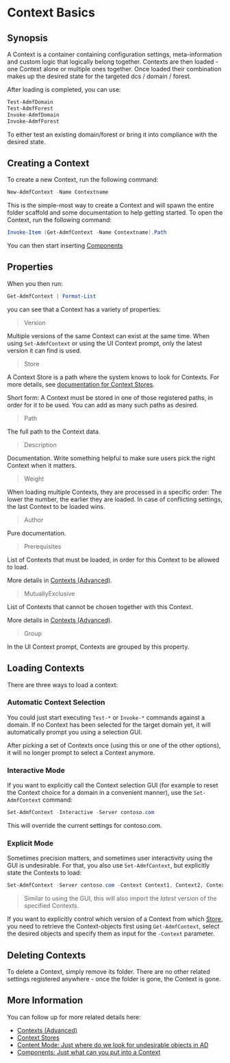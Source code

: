﻿# Context Basics

## Synopsis

A Context is a container containing configuration settings, meta-information and custom logic that logically belong together.
Contexts are then loaded - one Context alone or multiple ones together.
Once loaded their combination makes up the desired state for the targeted dcs / domain / forest.

After loading is completed, you can use:

```powershell
Test-AdmfDomain
Test-AdmfForest
Invoke-AdmfDomain
Invoke-AdmfForest
```

To either test an existing domain/forest or bring it into compliance with the desired state.

## Creating a Context

To create a new Context, run the following command:

```powershell
New-AdmfContext -Name Contextname
```

This is the simple-most way to create a Context and will spawn the entire folder scaffold and some documentation to help getting started.
To open the Context, run the following command:

```powershell
Invoke-Item (Get-AdmfContext -Name Contextname).Path
```

You can then start inserting [Components](../components/components.html)

## Properties

When you then run:

```powershell
Get-AdmfContext | Format-List
```

you can see that a Context has a variety of properties:

> Version

Multiple versions of the same Context can exist at the same time.
When using `Set-AdmfContext` or using the UI Context prompt, only the latest version it can find is used.

> Store

A Context Store is a path where the system knows to look for Contexts.
For more details, see [documentation for Context Stores](../advanced/context-stores.html).

Short form: A Context must be stored in one of those registered paths, in order for it to be used.
You can add as many such paths as desired.

> Path

The full path to the Context data.

> Description

Documentation.
Write something helpful to make sure users pick the right Context when it matters.

> Weight

When loading multiple Contexts, they are processed in a specific order:
The lower the number, the earlier they are loaded.
In case of conflicting settings, the last Context to be loaded wins.

> Author

Pure documentation.

> Prerequisites

List of Contexts that must be loaded, in order for this Context to be allowed to load.

More details in [Contexts (Advanced)](../advanced/contexts-advanced.html).

> MutuallyExclusive

List of Contexts that cannot be chosen together with this Context.

More details in [Contexts (Advanced)](../advanced/contexts-advanced.html).

> Group

In the UI Context prompt, Contexts are grouped by this property.

## Loading Contexts

There are three ways to load a context:

### Automatic Context Selection

You could just start executing `Test-*` or `Invoke-*` commands against a domain.
If no Context has been selected for the target domain yet, it will automatically prompt you using a selection GUI.

After picking a set of Contexts once (using this or one of the other options), it will no longer prompt to select a Context anymore.

### Interactive Mode

If you want to explicitly call the Context selection GUI (for example to reset the Context choice for a domain in a convenient manner), use the `Set-AdmfContext` command:

```powershell
Set-AdmfContext -Interactive -Server contoso.com
```

This will override the current settings for contoso.com.

### Explicit Mode

Sometimes precision matters, and sometimes user interactivity using the GUI is undesirable.
For that, you also use `Set-AdmfContext`, but explicitly state the Contexts to load:

```powershell
Set-AdmfContext -Server contoso.com -Context Context1, Context2, Context3
```

> Similar to using the GUI, this will also import the _latest_ version of the specified Contexts.

If you want to explicitly control which version of a Context from which [Store](../advanced/context-stores.html), you need to retrieve the Context-objects first using `Get-AdmfContext`, select the desired objects and specify them as input for the `-Context` parameter.

## Deleting Contexts

To delete a Context, simply remove its folder.
There are no other related settings registered anywhere - once the folder is gone, the Context is gone.

## More Information

You can follow up for more related details here:

+ [Contexts (Advanced)](../advanced/contexts-advanced.html)
+ [Context Stores](../advanced/context-stores.html)
+ [Content Mode: Just where do we look for undesirable objects in AD](contentmode.html)
+ [Components: Just what can you put into a Context](../components/components.html)
